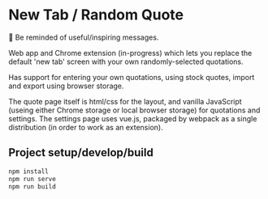 # New Tab / Random Quote

💬 Be reminded of useful/inspiring messages.

Web app and Chrome extension (in-progress) which lets you replace the default 'new tab' screen with your own randomly-selected quotations.

Has support for entering your own quotations, using stock quotes, import and export using browser storage.

The quote page itself is html/css for the layout, and vanilla JavaScript (useing either Chrome storage or local browser storage) for quotations and settings. The settings page uses vue.js, packaged by webpack as a single distribution (in order to work as an extension).

## Project setup/develop/build

```bash
npm install
npm run serve
npm run build
```
